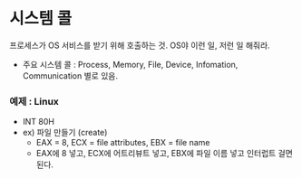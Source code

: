 # 시스템 콜
프로세스가 OS 서비스를 받기 위해 호출하는 것. OS야 이런 일, 저런 일 해줘라.

- 주요 시스템 콜 : Process, Memory, File, Device, Infomation, Communication 별로 있음.



### 예제 : Linux

- INT 80H
- ex) 파일 만들기 (create)
  * EAX = 8, ECX = file attributes, EBX = file name
  * EAX에 8 넣고, ECX에 어트리뷰트 넣고, EBX에 파일 이름 넣고 인터럽트 걸면 된다.
